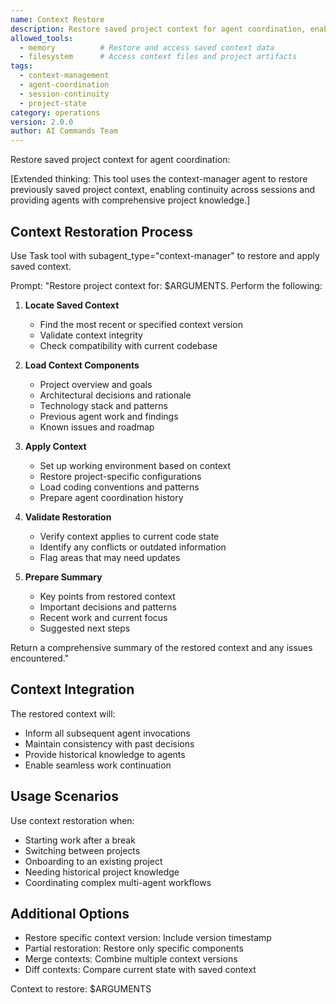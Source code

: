 ```yaml
---
name: Context Restore
description: Restore saved project context for agent coordination, enabling continuity across sessions and providing agents with comprehensive project knowledge.
allowed_tools:
  - memory          # Restore and access saved context data
  - filesystem      # Access context files and project artifacts
tags:
  - context-management
  - agent-coordination
  - session-continuity
  - project-state
category: operations
version: 2.0.0
author: AI Commands Team
---
```


Restore saved project context for agent coordination:

[Extended thinking: This tool uses the context-manager agent to restore previously saved project context, enabling continuity across sessions and providing agents with comprehensive project knowledge.]

## Context Restoration Process

Use Task tool with subagent_type="context-manager" to restore and apply saved context.

Prompt: "Restore project context for: $ARGUMENTS. Perform the following:

1. **Locate Saved Context**
   - Find the most recent or specified context version
   - Validate context integrity
   - Check compatibility with current codebase

2. **Load Context Components**
   - Project overview and goals
   - Architectural decisions and rationale
   - Technology stack and patterns
   - Previous agent work and findings
   - Known issues and roadmap

3. **Apply Context**
   - Set up working environment based on context
   - Restore project-specific configurations
   - Load coding conventions and patterns
   - Prepare agent coordination history

4. **Validate Restoration**
   - Verify context applies to current code state
   - Identify any conflicts or outdated information
   - Flag areas that may need updates

5. **Prepare Summary**
   - Key points from restored context
   - Important decisions and patterns
   - Recent work and current focus
   - Suggested next steps

Return a comprehensive summary of the restored context and any issues encountered."

## Context Integration

The restored context will:
- Inform all subsequent agent invocations
- Maintain consistency with past decisions
- Provide historical knowledge to agents
- Enable seamless work continuation

## Usage Scenarios

Use context restoration when:
- Starting work after a break
- Switching between projects
- Onboarding to an existing project
- Needing historical project knowledge
- Coordinating complex multi-agent workflows

## Additional Options

- Restore specific context version: Include version timestamp
- Partial restoration: Restore only specific components
- Merge contexts: Combine multiple context versions
- Diff contexts: Compare current state with saved context

Context to restore: $ARGUMENTS